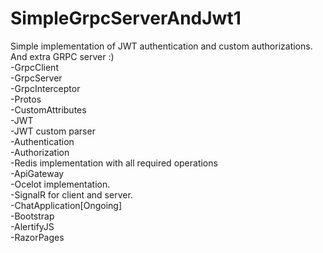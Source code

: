 # SimpleGrpcServerAndJwt1
Simple implementation of JWT authentication and custom authorizations. And extra GRPC server :)</br>
-GrpcClient</br>
-GrpcServer</br>
-GrpcInterceptor</br>
-Protos</br>
-CustomAttributes</br>
-JWT</br>
-JWT custom parser</br>
-Authentication</br>
-Authorization</br>
-Redis implementation with all required operations</br>
-ApiGateway</br>
-Ocelot implementation.</br>
-SignalR for client and server.</br>
-ChatApplication[Ongoing]</br>
-Bootstrap</br>
-AlertifyJS</br>
-RazorPages
